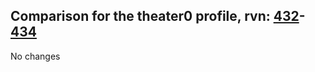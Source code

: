 ## Comparison for the theater0 profile, rvn: [432](https://github.com/PRO100KatYT/FortniteProfileRevisions/tree/main/profiles/theater0/432%20theater0.json)-[434](https://github.com/PRO100KatYT/FortniteProfileRevisions/tree/main/profiles/theater0/434%20theater0.json)

No changes
